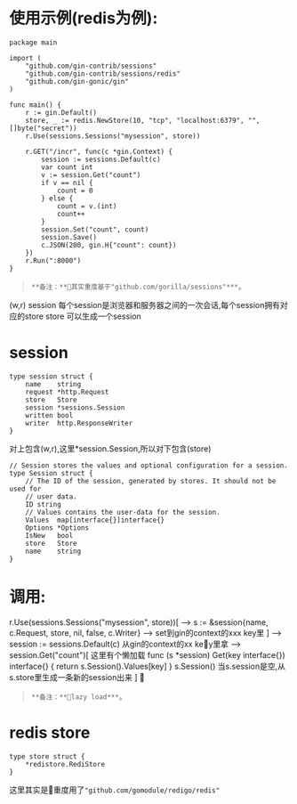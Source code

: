# 使用示例(redis为例):
```
package main

import (
	"github.com/gin-contrib/sessions"
	"github.com/gin-contrib/sessions/redis"
	"github.com/gin-gonic/gin"
)

func main() {
	r := gin.Default()
	store, _ := redis.NewStore(10, "tcp", "localhost:6379", "", []byte("secret"))
	r.Use(sessions.Sessions("mysession", store))

	r.GET("/incr", func(c *gin.Context) {
		session := sessions.Default(c)
		var count int
		v := session.Get("count")
		if v == nil {
			count = 0
		} else {
			count = v.(int)
			count++
		}
		session.Set("count", count)
		session.Save()
		c.JSON(200, gin.H{"count": count})
	})
	r.Run(":8000")
}
```

> `**备注：**其实重度基于"github.com/gorilla/sessions"***`。

(w,r)
session 每个session是浏览器和服务器之间的一次会话,每个session拥有对应的store
store 可以生成一个session

# session
```
type session struct {
	name    string
	request *http.Request
	store   Store
	session *sessions.Session
	written bool
	writer  http.ResponseWriter
}
```

对上包含(w,r),这里*session.Session,所以对下包含(store)
```
// Session stores the values and optional configuration for a session.
type Session struct {
	// The ID of the session, generated by stores. It should not be used for
	// user data.
	ID string
	// Values contains the user-data for the session.
	Values  map[interface{}]interface{}
	Options *Options
	IsNew   bool
	store   Store
	name    string
}
```


# 调用:
r.Use(sessions.Sessions("mysession", store))[
	--> s := &session{name, c.Request, store, nil, false, c.Writer}
	--> set到gin的context的xxx key里
]
--> session := sessions.Default(c) 从gin的context的xx key里拿
--> session.Get("count")[
	这里有个懒加载
	func (s *session) Get(key interface{}) interface{} {
		return s.Session().Values[key]
	}
	s.Session()
	当s.session是空,从s.store里生成一条新的session出来
]

> `**备注：**lazy load***`。


# redis store
```
type store struct {
	*redistore.RediStore
}
```

这里其实是重度用了`"github.com/gomodule/redigo/redis"`